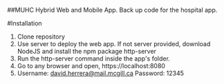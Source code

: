 ##MUHC Hybrid Web and Mobile App.
Back up code for the hospital app.

#Installation
1. Clone repository
2. Use server to deploy the web app. If not server provided, download NodeJS and install the npm package http-server
3. Run the http-server command inside the app's folder.
4. Go to any browser and open, https://localhost:8080
5. Username: david.herrera@mail.mcgill.ca Password: 12345
